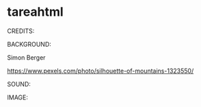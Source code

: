 # tareahtml

CREDITS:

BACKGROUND:

Simon Berger

https://www.pexels.com/photo/silhouette-of-mountains-1323550/

SOUND:

IMAGE:

